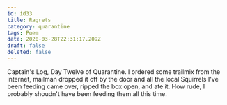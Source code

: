 ```yaml
---
id: id33
title: Ragrets
category: quarantine
tags: Poem
date: 2020-03-28T22:31:17.209Z
draft: false
deleted: false
---
```


Captain's Log, Day Twelve of Quarantine. I ordered some trailmix from the internet, mailman dropped it off by the door and all the local Squirrels I've been feeding came over, ripped the box open, and ate it. How rude, I probably shoudn't have been feeding them all this time.